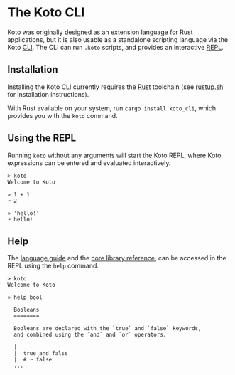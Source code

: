 # The Koto CLI 

Koto was originally designed as an extension language for Rust applications, 
but it is also usable as a standalone scripting language via the Koto [CLI][cli]. 
The CLI can run `.koto` scripts, and provides an interactive [REPL][repl]. 

## Installation

Installing the Koto CLI currently requires the [Rust][rust] toolchain 
(see [rustup.sh][rustup] for installation instructions). 

With Rust available on your system, run `cargo install koto_cli`, 
which provides you with the `koto` command.

## Using the REPL

Running `koto` without any arguments will start the Koto REPL, 
where Koto expressions can be entered and evaluated interactively. 

```
> koto
Welcome to Koto 

» 1 + 1
➝ 2

» 'hello!'
➝ hello!
```

## Help

The [language guide][guide] and the [core library reference][core], 
can be accessed in the REPL using the `help` command. 

```
> koto
Welcome to Koto

» help bool

  Booleans
  ========

  Booleans are declared with the `true` and `false` keywords, 
  and combined using the `and` and `or` operators.

  |
  |  true and false
  |  # ➝ false
  ...
```

[cli]: https://en.wikipedia.org/wiki/Command-line_interface
[core]: ./core_lib/
[guide]: ./language_guide.md
[repl]: https://en.wikipedia.org/wiki/Read–eval–print_loop
[rust]: https://rust-lang.org 
[rustup]: https://rustup.sh

